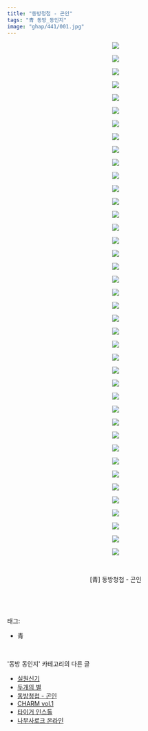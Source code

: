 ```yaml
---
title: "동방청첩 - 곤인"
tags: "青 동방_동인지"
image: "ghap/441/001.jpg"
---
```

<div class="article">
<p style="text-align: center; clear: none; float: none;"><img src="{{ site.nasurl }}/ghap/441/001.jpg"/></p>
<p style="text-align: center; clear: none; float: none;"><img src="{{ site.nasurl }}/ghap/441/002.jpg"/></p>
<p style="text-align: center; clear: none; float: none;"><img src="{{ site.nasurl }}/ghap/441/003.jpg"/></p>
<p style="text-align: center; clear: none; float: none;"><img src="{{ site.nasurl }}/ghap/441/004.jpg"/></p>
<p style="text-align: center; clear: none; float: none;"><img src="{{ site.nasurl }}/ghap/441/005.jpg"/></p>
<p style="text-align: center; clear: none; float: none;"><img src="{{ site.nasurl }}/ghap/441/006.jpg"/></p>
<p style="text-align: center; clear: none; float: none;"><img src="{{ site.nasurl }}/ghap/441/007.jpg"/></p>
<p style="text-align: center; clear: none; float: none;"><img src="{{ site.nasurl }}/ghap/441/008.jpg"/></p>
<p style="text-align: center; clear: none; float: none;"><img src="{{ site.nasurl }}/ghap/441/009.jpg"/></p>
<p style="text-align: center; clear: none; float: none;"><img src="{{ site.nasurl }}/ghap/441/010.jpg"/></p>
<p style="text-align: center; clear: none; float: none;"><img src="{{ site.nasurl }}/ghap/441/011.jpg"/></p>
<p style="text-align: center; clear: none; float: none;"><img src="{{ site.nasurl }}/ghap/441/012.jpg"/></p>
<p style="text-align: center; clear: none; float: none;"><img src="{{ site.nasurl }}/ghap/441/013.jpg"/></p>
<p style="text-align: center; clear: none; float: none;"><img src="{{ site.nasurl }}/ghap/441/014.jpg"/></p>
<p style="text-align: center; clear: none; float: none;"><img src="{{ site.nasurl }}/ghap/441/015.jpg"/></p>
<p style="text-align: center; clear: none; float: none;"><img src="{{ site.nasurl }}/ghap/441/016.jpg"/></p>
<p style="text-align: center; clear: none; float: none;"><img src="{{ site.nasurl }}/ghap/441/017.jpg"/></p>
<p style="text-align: center; clear: none; float: none;"><img src="{{ site.nasurl }}/ghap/441/018.jpg"/></p>
<p style="text-align: center; clear: none; float: none;"><img src="{{ site.nasurl }}/ghap/441/019.jpg"/></p>
<p style="text-align: center; clear: none; float: none;"><img src="{{ site.nasurl }}/ghap/441/020.jpg"/></p>
<p style="text-align: center; clear: none; float: none;"><img src="{{ site.nasurl }}/ghap/441/021.jpg"/></p>
<p style="text-align: center; clear: none; float: none;"><img src="{{ site.nasurl }}/ghap/441/022.jpg"/></p>
<p style="text-align: center; clear: none; float: none;"><img src="{{ site.nasurl }}/ghap/441/023.jpg"/></p>
<p style="text-align: center; clear: none; float: none;"><img src="{{ site.nasurl }}/ghap/441/024.jpg"/></p>
<p style="text-align: center; clear: none; float: none;"><img src="{{ site.nasurl }}/ghap/441/025.jpg"/></p>
<p style="text-align: center; clear: none; float: none;"><img src="{{ site.nasurl }}/ghap/441/026.jpg"/></p>
<p style="text-align: center; clear: none; float: none;"><img src="{{ site.nasurl }}/ghap/441/027.jpg"/></p>
<p style="text-align: center; clear: none; float: none;"><img src="{{ site.nasurl }}/ghap/441/028.jpg"/></p>
<p style="text-align: center; clear: none; float: none;"><img src="{{ site.nasurl }}/ghap/441/029.jpg"/></p>
<p style="text-align: center; clear: none; float: none;"><img src="{{ site.nasurl }}/ghap/441/030.jpg"/></p>
<p style="text-align: center; clear: none; float: none;"><img src="{{ site.nasurl }}/ghap/441/031.jpg"/></p>
<p style="text-align: center; clear: none; float: none;"><img src="{{ site.nasurl }}/ghap/441/032.jpg"/></p>
<p style="text-align: center; clear: none; float: none;"><img src="{{ site.nasurl }}/ghap/441/033.jpg"/></p>
<p style="text-align: center; clear: none; float: none;"><img src="{{ site.nasurl }}/ghap/441/034.jpg"/></p>
<p style="text-align: center; clear: none; float: none;"><img src="{{ site.nasurl }}/ghap/441/035.jpg"/></p>
<p style="text-align: center; clear: none; float: none;"><img src="{{ site.nasurl }}/ghap/441/036.jpg"/></p>
<p style="text-align: center; clear: none; float: none;"><img src="{{ site.nasurl }}/ghap/441/037.jpg"/></p>
<p style="text-align: center; clear: none; float: none;"><img src="{{ site.nasurl }}/ghap/441/038.jpg"/></p>
<p style="text-align: center; clear: none; float: none;"><img src="{{ site.nasurl }}/ghap/441/039.jpg"/></p>
<p style="text-align: center; clear: none; float: none;"><img src="{{ site.nasurl }}/ghap/441/040.jpg"/></p>
<p style="text-align: center; clear: none; float: none;"><br/></p>
<p style="text-align: center; clear: none; float: none;">[青] 동방청첩 - 곤인</p>
<p><br/></p>
</div><br/>
<div class="tagTrail">
<p>태그: </p>
<ul>
<li>青</li>
</ul>
</div><br/>
<div class="another">
<p>'동방 동인지' 카테고리의 다른 글</p>
<ul>
<li><a href="/2016-06-21-ghap_443">실원신기</a></li>
<li><a href="/2016-06-21-ghap_442">두개의 별</a></li>
<li><a href="/2016-06-21-ghap_441">동방청첩 - 곤인</a></li>
<li><a href="/2016-06-21-ghap_440">CHARM vol.1</a></li>
<li><a href="/2016-06-21-ghap_439">타이거 인스톨</a></li>
<li><a href="/2016-06-21-ghap_438">나무사로크 온라인</a></li>
</ul>
</div><br/>
<div class="cb_module cb_fluid">
<div class="cb_wrt cb_profile">
</div><!-- commentList close -->
</div><br/>
